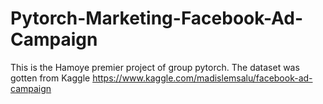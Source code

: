# Pytorch-Marketing-Facebook-Ad-Campaign
This is the Hamoye premier project of group pytorch. The dataset was gotten from Kaggle 
https://www.kaggle.com/madislemsalu/facebook-ad-campaign
